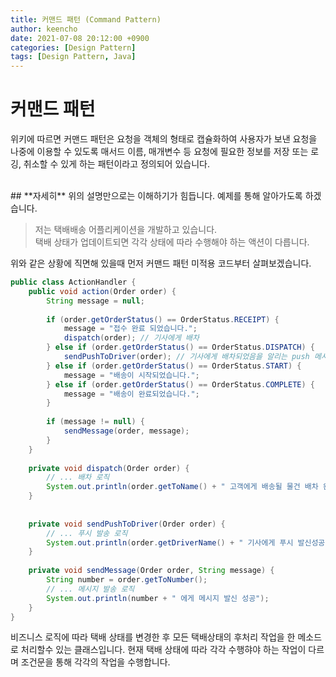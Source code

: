 ```yaml
---
title: 커맨드 패턴 (Command Pattern)
author: keencho
date: 2021-07-08 20:12:00 +0900
categories: [Design Pattern]
tags: [Design Pattern, Java]
---
```


# **커맨드 패턴**  
위키에 따르면 커맨드 패턴은 요청을 객체의 형태로 캡슐화하여 사용자가 보낸 요청을 나중에 이용할 수 있도록 매서드 이름, 매개변수 등 요청에 필요한 정보를 저장 또는 로깅, 취소할 수 있게 하는 패턴이라고 정의되어 있습니다.

<br/>
## **자세히**
위의 설명만으로는 이해하기가 힘듭니다. 예제를 통해 알아가도록 하겠습니다.

> 저는 택배배송 어플리케이션을 개발하고 있습니다.  
> 택배 상태가 업데이트되면 각각 상태에 따라 수행해야 하는 액션이 다릅니다.

위와 같은 상황에 직면해 있을때 먼저 커맨드 패턴 미적용 코드부터 살펴보겠습니다.
```java
public class ActionHandler {
    public void action(Order order) {
        String message = null;
    
        if (order.getOrderStatus() == OrderStatus.RECEIPT) {
            message = "접수 완료 되었습니다.";
            dispatch(order); // 기사에게 배차
        } else if (order.getOrderStatus() == OrderStatus.DISPATCH) {
            sendPushToDriver(order); // 기사에게 배차되었음을 알리는 push 메시지 발송
        } else if (order.getOrderStatus() == OrderStatus.START) {
            message = "배송이 시작되었습니다.";
        } else if (order.getOrderStatus() == OrderStatus.COMPLETE) {
            message = "배송이 완료되었습니다.";
        }
    
        if (message != null) {
            sendMessage(order, message);
        }
    }
    
    private void dispatch(Order order) {
        // ... 배차 로직
        System.out.println(order.getToName() + " 고객에게 배송될 물건 배차 완료");
    }
    
    
    private void sendPushToDriver(Order order) {
        // ... 푸시 발송 로직
        System.out.println(order.getDriverName() + " 기사에게 푸시 발신성공");
    }
    
    private void sendMessage(Order order, String message) {
        String number = order.getToNumber();
        // ... 메시지 발송 로직
        System.out.println(number + " 에게 메시지 발신 성공");
    }
}
```
비즈니스 로직에 따라 택배 상태를 변경한 후 모든 택배상태의 후처리 작업을 한 메소드로 처리할수 있는 클래스입니다. 현재 택배 상태에 따라 각각 수행햐야 하는 작업이 다르며 조건문을 통해 각각의 작업을 수행합니다.
